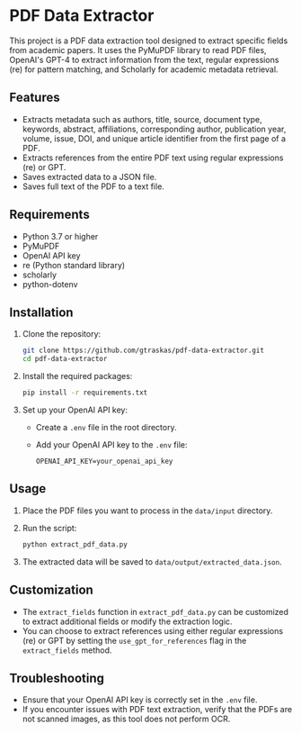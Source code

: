 # PDF Data Extractor

This project is a PDF data extraction tool designed to extract specific fields from academic papers. It uses the PyMuPDF library to read PDF files, OpenAI's GPT-4 to extract information from the text, regular expressions (re) for pattern matching, and Scholarly for academic metadata retrieval.

## Features

- Extracts metadata such as authors, title, source, document type, keywords, abstract, affiliations, corresponding author, publication year, volume, issue, DOI, and unique article identifier from the first page of a PDF.
- Extracts references from the entire PDF text using regular expressions (re) or GPT.
- Saves extracted data to a JSON file.
- Saves full text of the PDF to a text file.

## Requirements

- Python 3.7 or higher
- PyMuPDF
- OpenAI API key
- re (Python standard library)
- scholarly
- python-dotenv

## Installation

1. Clone the repository:

   ```bash
   git clone https://github.com/gtraskas/pdf-data-extractor.git
   cd pdf-data-extractor
   ```

2. Install the required packages:

   ```bash
   pip install -r requirements.txt
   ```

3. Set up your OpenAI API key:

   - Create a `.env` file in the root directory.
   - Add your OpenAI API key to the `.env` file:

     ```plaintext
     OPENAI_API_KEY=your_openai_api_key
     ```

## Usage

1. Place the PDF files you want to process in the `data/input` directory.

2. Run the script:

   ```bash
   python extract_pdf_data.py
   ```

3. The extracted data will be saved to `data/output/extracted_data.json`.

## Customization

- The `extract_fields` function in `extract_pdf_data.py` can be customized to extract additional fields or modify the extraction logic.
- You can choose to extract references using either regular expressions (re) or GPT by setting the `use_gpt_for_references` flag in the `extract_fields` method.

## Troubleshooting

- Ensure that your OpenAI API key is correctly set in the `.env` file.
- If you encounter issues with PDF text extraction, verify that the PDFs are not scanned images, as this tool does not perform OCR.
